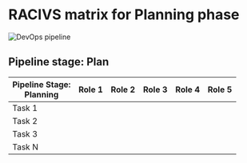 # RACIVS matrix for Planning phase 

![DevOps pipeline](https://user-images.githubusercontent.com/10748736/112021549-50c5ea80-8b29-11eb-81bc-685d44da6dd1.png)

## Pipeline stage: Plan

| Pipeline Stage:<br>Planning  | Role 1  | Role 2  | Role 3  | Role 4  | Role 5  |
|----------------------------- |-------- |-------- |-------- |-------- |-------- |
| Task 1                       |         |         |         |         |         |
| Task 2                       |         |         |         |         |         |
| Task 3                       |         |         |         |         |         |
| Task N                       |         |         |         |         |         |
